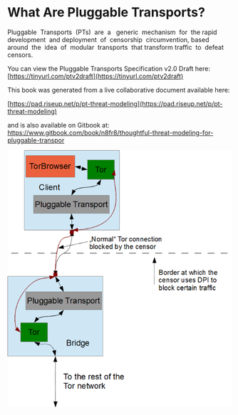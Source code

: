 # What Are Pluggable Transports?

Pluggable​ ​ Transports​ ​ \(PTs\)​ ​ are​ ​ a ​ ​ generic​ ​ mechanism​ ​ for​ ​ the​ ​ rapid​ ​ development​ ​ and deployment​ ​ of​ ​ censorship​ ​ circumvention,​ ​ based​ ​ around​ ​ the​ ​ idea​ ​ of​ ​ modular​ ​ transports​ ​ that transform​ ​ traffic​ ​ to​ ​ defeat​ ​ censors.

You can view the Pluggable Transports Specification v2.0 Draft here: [https://tinyurl.com/ptv2draft](https://tinyurl.com/ptv2draft)

This book was generated from a live collaborative document available here:

[https://pad.riseup.net/p/pt-threat-modeling](https://pad.riseup.net/p/pt-threat-modeling)

and is also available on Gitbook at:  
https://www.gitbook.com/book/n8fr8/thoughtful-threat-modeling-for-pluggable-transpor



![](/assets/plug_n_tor.png)

